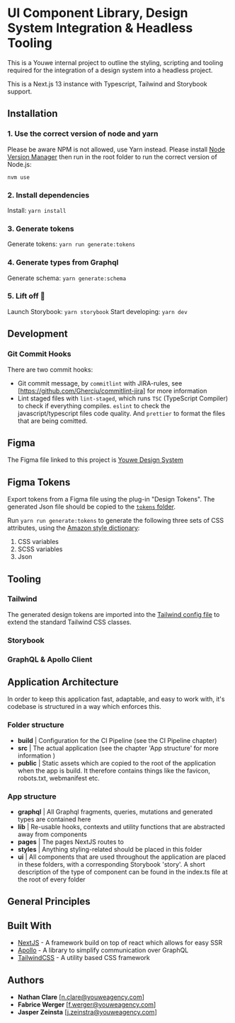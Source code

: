 # UI Component Library, Design System Integration & Headless Tooling

This is a Youwe internal project to outline the styling, scripting and tooling required for the integration of a design system into a headless project.

This is a Next.js 13 instance with Typescript, Tailwind and Storybook support.

## Installation

### 1. Use the correct version of node and yarn

Please be aware NPM is not allowed, use Yarn instead. Please install [Node Version Manager](https://github.com/nvm-sh/nvm) then run in the root folder to run the correct version of Node.js:

`nvm use`

### 2. Install dependencies

Install: `yarn install`

### 3. Generate tokens

Generate tokens: `yarn run generate:tokens`

### 4. Generate types from Graphql

Generate schema: `yarn generate:schema`

### 5. Lift off :rocket:

Launch Storybook: `yarn storybook`
Start developing: `yarn dev`

## Development

### Git Commit Hooks

There are two commit hooks:

- Git commit message, by `commitlint` with JIRA-rules, see [https://github.com/Gherciu/commitlint-jira] for more information
- Lint staged files with `lint-staged`, which runs `TSC` (TypeScript Compiler) to check if everything compiles.
  `eslint` to check the javascript/typescript files code quality. And `prettier` to format the files that are being comitted.

## Figma

The Figma file linked to this project is [Youwe Design System](https://xxx)

## Figma Tokens

Export tokens from a Figma file using the plug-in "Design Tokens". The generated Json file should be copied to the [`tokens` folder](./styles/_tokens/).

Run `yarn run generate:tokens` to generate the following three sets of CSS attributes, using the [Amazon style dictionary](https://amzn.github.io/style-dictionary/#/):

1. CSS variables
2. SCSS variables
3. Json

## Tooling

### Tailwind

The generated design tokens are imported into the [Tailwind config file](./tailwind.config.js) to extend the standard Tailwind CSS classes.

### Storybook

### GraphQL & Apollo Client

## Application Architecture

In order to keep this application fast, adaptable, and easy to work with, it's codebase is structured in a way which enforces this.

### Folder structure

- **build** | Configuration for the CI Pipeline (see the CI Pipeline chapter)
- **src** | The actual application (see the chapter 'App structure' for more information )
- **public** | Static assets which are copied to the root of the application when the app is build. It therefore contains things like the favicon, robots.txt, webmanifest etc.

### App structure

- **graphql** | All Graphql fragments, queries, mutations and generated types are contained here
- **lib** | Re-usable hooks, contexts and utility functions that are abstracted away from components
- **pages** | The pages NextJS routes to
- **styles** | Anything styling-related should be placed in this folder
- **ui** | All components that are used throughout the application are placed in these folders, with a corresponding Storybook 'story'. A short description of the type of component can be found in the index.ts file at the root of every folder

## General Principles

## Built With

- [NextJS](https://nextjs.org/) - A framework build on top of react which allows for easy SSR
- [Apollo](https://www.apollographql.com/) - A library to simplify communication over GraphQL
- [TailwindCSS](https://tailwindcss.com/) - A utility based CSS framework

## Authors

- **Nathan Clare** [<n.clare@youweagency.com>]
- **Fabrice Werger** [<f.werger@youweagency.com>]
- **Jasper Zeinsta** [<j.zeinstra@youweagency.com>]
